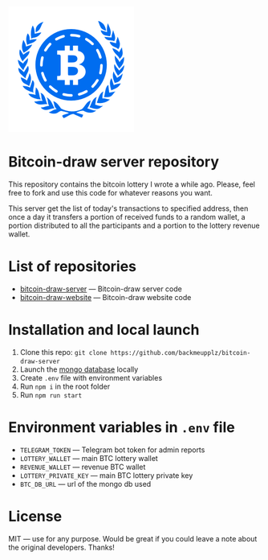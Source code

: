 ![bitcoin-draw-server](/images/logo.png?raw=true)

# Bitcoin-draw server repository
This repository contains the bitcoin lottery I wrote a while ago. Please, feel free to fork and use this code for whatever reasons you want.

This server get the list of today's transactions to specified address, then once a day it transfers a portion of received funds to a random wallet, a portion distributed to all the participants and a portion to the lottery revenue wallet.

# List of repositories
* [bitcoin-draw-server](https://github.com/backmeupplz/bitcoin-draw-server) — Bitcoin-draw server code
* [bitcoin-draw-website](https://github.com/backmeupplz/bitcoin-draw-website) — Bitcoin-draw website code


# Installation and local launch
1. Clone this repo: `git clone https://github.com/backmeupplz/bitcoin-draw-server`
2. Launch the [mongo database](https://www.mongodb.com/) locally
3. Create `.env` file with environment variables
4. Run `npm i` in the root folder
5. Run `npm run start`

# Environment variables in `.env` file
* `TELEGRAM_TOKEN` — Telegram bot token for admin reports
* `LOTTERY_WALLET` — main BTC lottery wallet
* `REVENUE_WALLET` — revenue BTC wallet
* `LOTTERY_PRIVATE_KEY` — main BTC lottery private key
* `BTC_DB_URL` — url of the mongo db used

# License
MIT — use for any purpose. Would be great if you could leave a note about the original developers. Thanks!

